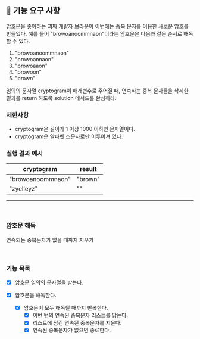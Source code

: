 ## 🚀 기능 요구 사항

암호문을 좋아하는 괴짜 개발자 브라운이 이번에는 중복 문자를 이용한 새로운 암호를 만들었다. 예를 들어 "browoanoommnaon"이라는 암호문은 다음과 같은 순서로 해독할 수 있다.

1. "browoanoommnaon"
2. "browoannaon"
3. "browoaaon"
4. "browoon"
5. "brown"

임의의 문자열 cryptogram이 매개변수로 주어질 때, 연속하는 중복 문자들을 삭제한 결과를 return 하도록 solution 메서드를 완성하라.

### 제한사항

- cryptogram은 길이가 1 이상 1000 이하인 문자열이다.
- cryptogram은 알파벳 소문자로만 이루어져 있다.

### 실행 결과 예시

| cryptogram | result |
| --- | --- |
| "browoanoommnaon" | "brown" |
| "zyelleyz" | "" |

---
<br />

### 암호문 해독

연속되는 중복문자가 없을 때까지 지우기


<br/>

### 기능 목록

- [x] 암호문 임의의 문자열을 받는다.


- [x] 암호문을 해독한다.
  - [x] 암호문이 모두 해독될 때까지 반복한다.
    - [x] 이번 턴의 연속된 중복문자 리스트를 담는다.
    - [x] 리스트에 담긴 연속된 중복문자를 지운다.
    - [x] 연속된 중복문자가 없으면 종료한다.